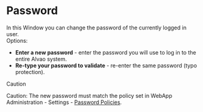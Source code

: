 # Password
   In this Window you can change the password of the currently logged in user.  
Options:

- **Enter a new password** - enter the password you will use to log in to the entire Alvao system.
- **Re-type your password to validate** -
 re-enter the same password (typo protection).

> [!CAUTION]
> 

Caution:
The new password must match the policy set in WebApp Administration - Settings - [Password Policies](../../alvao-webapp/administration/settings/password-policy).
